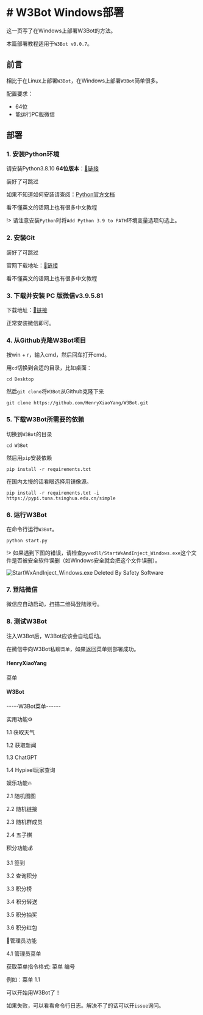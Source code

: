 # # W3Bot Windows部署

这一页写了在Windows上部署W3Bot的方法。

本篇部署教程适用于`W3Bot v0.0.7`。

## 前言

相比于在Linux上部署`W3Bot`，在Windows上部署`W3Bot`简单很多。

配置要求：

- 64位
- 能运行PC版微信

## 部署

### 1. 安装Python环境

请安装Python3.8.10 **64位版本**：[🔗链接](https://www.python.org/downloads/release/python-3810/)

装好了可跳过

如果不知道如何安装请查阅：[Python官方文档](https://docs.python.org/3.9/using/windows.html)

看不懂英文的话网上也有很多中文教程

!> 请注意安装`Python`时将`Add Python 3.9 to PATH`环境变量选项勾选上。

### 2. 安装Git

装好了可跳过

官网下载地址：[🔗链接](https://git-scm.com/download/win)

看不懂英文的话网上也有很多中文教程

### 3. 下载并安装 PC 版微信v3.9.5.81

下载地址：[🔗链接](https://github.com/tom-snow/wechat-windows-versions/releases?q=3.9.5.81)

正常安装微信即可。

### 4. 从Github克隆W3Bot项目

按win + r，输入cmd，然后回车打开cmd。

用`cd`切换到合适的目录，比如桌面：

```commandline
cd Desktop
```

然后`git clone`将`W3Bot`从Github克隆下来

```commandline
git clone https://github.com/HenryXiaoYang/W3Bot.git
```

### 5. 下载W3Bot所需要的依赖

切换到`W3Bot`的目录

```commandline
cd W3Bot
```

然后用`pip`安装依赖

```commandline
pip install -r requirements.txt
```

在国内太慢的话看眼选择用镜像源。

```commandline
pip install -r requirements.txt -i https://pypi.tuna.tsinghua.edu.cn/simple
```

### 6. 运行W3Bot

在命令行运行`W3Bot`。

```commandline
python start.py
```

!> 如果遇到下图的错误，请检查`pywxdll/StartWxAndInject_Windows.exe`这个文件是否被安全软件误删（如Windows安全就会把这个文件误删）。

![StartWxAndInject_Windows.exe Deleted By Safety Software](https://github.com/HenryXiaoYang/HXY_Readme_Images/blob/main/W3Bot/v0.0.7/wiki/windows_deployment/Deleted_By_Safe_Soft_StartWxAndInject.png?raw=true)

### 7. 登陆微信

微信应自动启动，扫描二维码登陆账号。

### 8. 测试W3Bot

注入W3Bot后，W3Bot应该会自动启动。

在微信中向W3Bot私聊`菜单`，如果返回菜单则部署成功。

<!-- chat:start -->

#### **HenryXiaoYang**

菜单

#### **W3Bot**

-----W3Bot菜单------

实用功能⚙️

1.1 获取天气

1.2 获取新闻

1.3 ChatGPT

1.4 Hypixel玩家查询

娱乐功能🔥

2.1 随机图图

2.2 随机链接

2.3 随机群成员

2.4 五子棋

积分功能💰

3.1 签到

3.2 查询积分

3.3 积分榜

3.4 积分转送

3.5 积分抽奖

3.6 积分红包

🔧管理员功能

4.1 管理员菜单

获取菜单指令格式: 菜单 编号

例如：菜单 1.1
<!-- chat:end -->

可以开始用W3Bot了！

如果失败，可以看看命令行日志。解决不了的话可以开`issue`询问。
